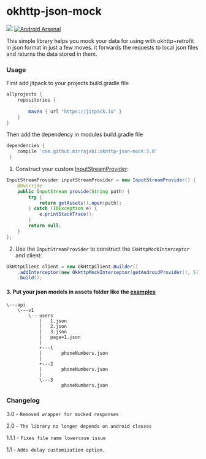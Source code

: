 # okhttp-json-mock
[![](https://jitpack.io/v/mirrajabi/okhttp-json-mock.svg?style=flat-square)](https://jitpack.io/#mirrajabi/okhttp-json-mock)
[![Android Arsenal](https://img.shields.io/badge/Android%20Arsenal-Okhttp%20Json%20Mock-brightgreen.svg?style=flat)](https://android-arsenal.com/details/1/5239)

This simple library helps you mock your data for using with okhttp+retrofit in json format in just a few moves.
it forwards the requests to local json files and returns the data stored in them.

### Usage
First add jitpack to your projects build.gradle file
```gradle
allprojects {
   	repositories {
   		...
   		maven { url "https://jitpack.io" }
   	}
}
```
Then add the dependency in modules build.gradle file
```gradle
dependencies {
    compile 'com.github.mirrajabi:okhttp-json-mock:3.0'
 }
```

1. Construct your custom [InputStreamProvider](https://github.com/mirrajabi/okhttp-json-mock/blob/master/okhttpjsonmock/src/main/java/ir/mirrajabi/okhttpjsonmock/providers/InputStreamProvider.java):

```java
InputStreamProvider inputStreamProvider = new InputStreamProvider() {
    @Override
    public InputStream provide(String path) {
        try {
            return getAssets().open(path);
        } catch (IOException e) {
            e.printStackTrace();
        }
        return null;
    }
};
```

2. Use the `InputStreamProvider` to construct the `OkHttpMockInterceptor` and client:
```java
OkHttpClient client = new OkHttpClient.Builder()
    .addInterceptor(new OkHttpMockInterceptor(getAndroidProvider(), 5))
    .build();
```

#### 3. Put your json models in assets folder like the [examples](https://github.com/mirrajabi/okhttp-json-mock/tree/master/app/src/main/assets)
```
\---api
    \---v1
        \---users
            |   1.json
            |   2.json
            |   3.json
            |   page=1.json
            |
            +---1
            |       phoneNumbers.json
            |
            +---2
            |       phoneNumbers.json
            |
            \---3
                    phoneNumbers.json
```


### Changelog

3.0 - `Removed wrapper for mocked responses`

2.0 - `The library no longer depends on android classes`

1.1.1 - `Fixes file name lowercase issue`

1.1 - `Adds delay customization option.`
